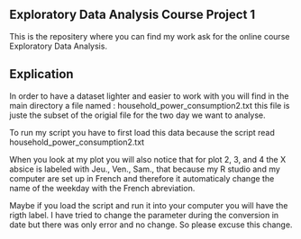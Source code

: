 ## Exploratory Data Analysis Course Project 1

This is the repositery where you can find my work ask for the online course Exploratory Data Analysis.

## Explication

In order to have a dataset lighter and easier to work with you will find in the main directory a file named : household_power_consumption2.txt this
file is juste the subset of the origial file for the two day we want to analyse. 

To run my script you have to first load this data because the script read household_power_consumption2.txt

When you look at my plot you will also notice that for plot 2, 3, and 4 the X absice is labeled with Jeu., Ven., Sam., that because my
R studio and my computer are set up in French and therefore it automaticaly change the name of the weekday with the French abreviation. 

Maybe if you load the script and run it into your computer you will have the rigth label. I have tried to change the parameter during
the conversion in date but there was only error and no change. So please excuse this change. 
